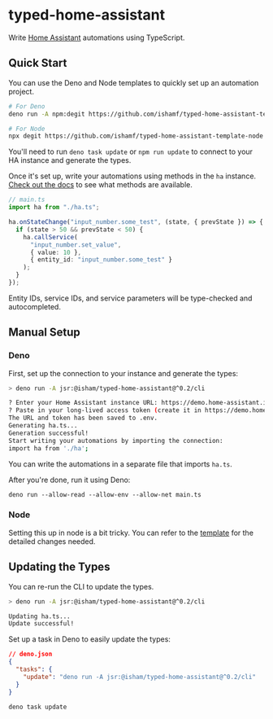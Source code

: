 # typed-home-assistant

Write [Home Assistant](https://www.home-assistant.io/) automations using TypeScript.

## Quick Start

You can use the Deno and Node templates to quickly set up an automation project.

```sh
# For Deno
deno run -A npm:degit https://github.com/ishamf/typed-home-assistant-template-deno project-name

# For Node
npx degit https://github.com/ishamf/typed-home-assistant-template-node project-name
```

You'll need to run `deno task update` or `npm run update` to connect to your HA instance and generate the types.

Once it's set up, write your automations using methods in the `ha` instance.
[Check out the docs](https://jsr.io/@isham/typed-home-assistant/doc/~/Runtime) to see what methods are available.

```ts
// main.ts
import ha from "./ha.ts";

ha.onStateChange("input_number.some_test", (state, { prevState }) => {
  if (state > 50 && prevState < 50) {
    ha.callService(
      "input_number.set_value",
      { value: 10 },
      { entity_id: "input_number.some_test" }
    );
  }
});
```

Entity IDs, service IDs, and service parameters will be type-checked and autocompleted.

## Manual Setup 

### Deno

First, set up the connection to your instance and generate the types:

```sh
> deno run -A jsr:@isham/typed-home-assistant@^0.2/cli

? Enter your Home Assistant instance URL: https://demo.home-assistant.io
? Paste in your long-lived access token (create it in https://demo.home-assistant.io/profile/security > Long-lived access tokens)
The URL and token has been saved to .env.
Generating ha.ts...
Generation successful!
Start writing your automations by importing the connection:
import ha from './ha';
```

You can write the automations in a separate file that imports `ha.ts`.

After you're done, run it using Deno:

```
deno run --allow-read --allow-env --allow-net main.ts
```

### Node

Setting this up in node is a bit tricky. You can refer to the [template](https://github.com/ishamf/typed-home-assistant-template-node) for the detailed changes needed.

## Updating the Types

You can re-run the CLI to update the types.

```sh
> deno run -A jsr:@isham/typed-home-assistant@^0.2/cli

Updating ha.ts...
Update successful!
```

Set up a task in Deno to easily update the types:

```json
// deno.json
{
  "tasks": {
    "update": "deno run -A jsr:@isham/typed-home-assistant@^0.2/cli"
  }
}
```

```sh
deno task update
```
